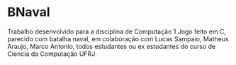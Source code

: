 # BNaval
Trabalho desenvolvido para a disciplina de Computação 1
Jogo feito em C, parecido com batalha naval,
em colaboração com Lucas Sampaio, Matheus Araujo, Marco Antonio, todos estudantes ou ex estudantes do curso de Ciencia da Computação UFRJ
